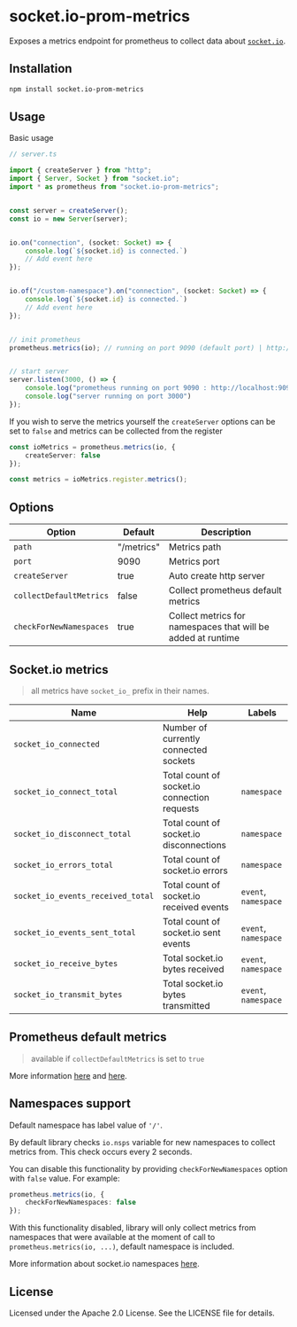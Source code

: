 # socket.io-prom-metrics

Exposes a metrics endpoint for prometheus to collect data about [`socket.io`](https://github.com/socketio/socket.io).

## Installation

```bash
npm install socket.io-prom-metrics
```

## Usage

Basic usage

```ts
// server.ts

import { createServer } from "http";
import { Server, Socket } from "socket.io";
import * as prometheus from "socket.io-prom-metrics";


const server = createServer();
const io = new Server(server);


io.on("connection", (socket: Socket) => {
    console.log(`${socket.id} is connected.`)
    // Add event here
});


io.of("/custom-namespace").on("connection", (socket: Socket) => {
    console.log(`${socket.id} is connected.`)
    // Add event here
});


// init prometheus
prometheus.metrics(io); // running on port 9090 (default port) | http://localhost:9090/metrics


// start server
server.listen(3000, () => {
    console.log("prometheus running on port 9090 : http://localhost:9090/metrics");
    console.log("server running on port 3000")
});
```

If you wish to serve the metrics yourself the `createServer` options can be set to `false` and metrics can be collected from the register
```ts
const ioMetrics = prometheus.metrics(io, {
    createServer: false
});

const metrics = ioMetrics.register.metrics();
```

## Options

| Option                    | Default       | Description                                                  |
| ------------------------- | --------------| ------------------------------------------------------------ |
| `path`                    | "/metrics"    | Metrics path                                                 |
| `port`                    | 9090          | Metrics port                                                 |
| `createServer`            | true          | Auto create http server                                      |
| `collectDefaultMetrics`   | false         | Collect prometheus default metrics                           |
| `checkForNewNamespaces`   | true          | Collect metrics for namespaces that will be added at runtime |

## Socket.io metrics

> all metrics have `socket_io_` prefix in their names.

| Name                              | Help                                         | Labels               |
| --------------------------------- | ---------------------------------------------| -------------------  |
| `socket_io_connected`             | Number of currently connected sockets        |                      |
| `socket_io_connect_total`         | Total count of socket.io connection requests | `namespace`          |
| `socket_io_disconnect_total`      | Total count of socket.io disconnections      | `namespace`          |
| `socket_io_errors_total`          | Total count of socket.io errors              | `namespace`          |
| `socket_io_events_received_total` | Total count of socket.io received events     | `event`, `namespace` |
| `socket_io_events_sent_total`     | Total count of socket.io sent events         | `event`, `namespace` |
| `socket_io_receive_bytes`         | Total socket.io bytes received               | `event`, `namespace` |
| `socket_io_transmit_bytes`        | Total socket.io bytes transmitted            | `event`, `namespace` |

## Prometheus default metrics
> available if `collectDefaultMetrics` is set to `true`

More information [here](https://github.com/siimon/prom-client#default-metrics) and [here](https://prometheus.io/docs/instrumenting/writing_clientlibs/#standard-and-runtime-collectors).

## Namespaces support

Default namespace has label value of `'/'`.

By default library checks `io.nsps` variable for new namespaces to collect metrics from. This check occurs every 2 seconds. 

You can disable this functionality by providing `checkForNewNamespaces` option with `false` value.
For example:

```ts
prometheus.metrics(io, {
    checkForNewNamespaces: false
});
```

With this functionality disabled, library will only collect metrics from namespaces that 
were available at the moment of call to `prometheus.metrics(io, ...)`, 
default namespace is included.  

More information about socket.io namespaces [here](https://socket.io/docs/rooms-and-namespaces).   

## License

Licensed under the Apache 2.0 License. See the LICENSE file for details.
